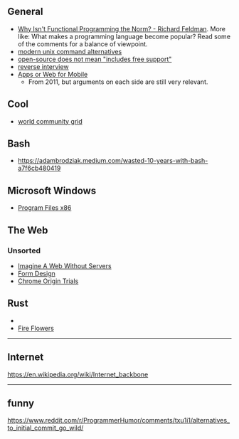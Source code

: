 
## General
- [Why Isn't Functional Programming the Norm? - Richard Feldman](https://www.youtube.com/watch?v=QyJZzq0v7Z4&ab_channel=Metosin). More like: What makes a programming language become popular? Read some of the comments for a balance of viewpoint.
- [modern unix command alternatives](https://github.com/ibraheemdev/modern-unix)
- [open-source does not mean "includes free support"](https://raccoon.onyxbits.de/blog/bugreport-free-support/)
- [reverse interview](https://github.com/viraptor/reverse-interview)
- [Apps or Web for Mobile](https://www.youtube.com/watch?v=4f2Zky_YyyQ)
  - From 2011, but arguments on each side are still very relevant.

## Cool

- [world community grid](https://www.worldcommunitygrid.org/)

## Bash

- https://adambrodziak.medium.com/wasted-10-years-with-bash-a7f6cb480419


## Microsoft Windows

- [Program Files x86](https://www.howtogeek.com/129178/why-does-64-bit-windows-need-a-separate-program-files-x86-folder/)

## The Web

### Unsorted

- [Imagine A Web Without Servers](https://www.youtube.com/watch?v=rJ_WvfF3FN8&ab_channel=JSConf)
- [Form Design](https://gerireid.com/forms.html)
- [Chrome Origin Trials](https://developer.chrome.com/origintrials/#/trials/active)

## Rust

- [](https://www.reddit.com/r/cpp/comments/611811/have_you_used_rust_do_you_prefer_it_over_modern_c/)
- [Fire Flowers](https://brson.github.io/fireflowers/)


---

## Internet

<https://en.wikipedia.org/wiki/Internet_backbone>

---

## funny

<https://www.reddit.com/r/ProgrammerHumor/comments/txu1i1/alternatives_to_initial_commit_go_wild/>
